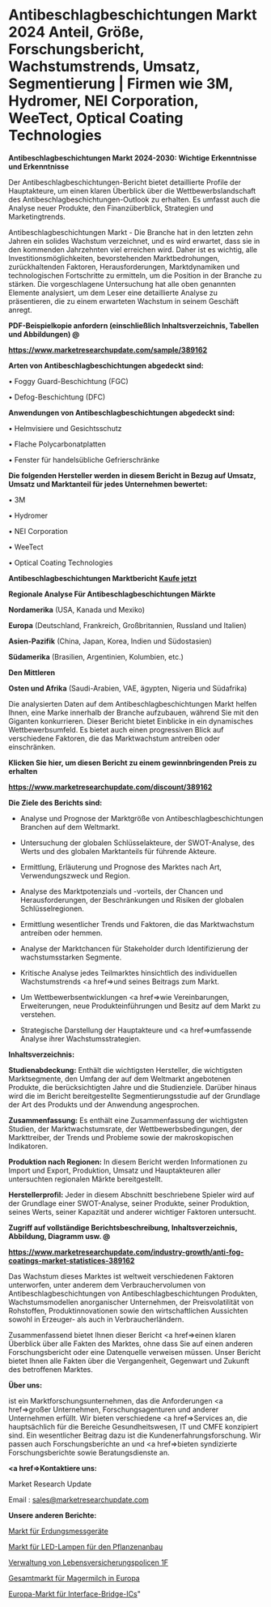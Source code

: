 # Antibeschlagbeschichtungen Markt 2024 Anteil, Größe, Forschungsbericht, Wachstumstrends, Umsatz, Segmentierung | Firmen wie 3M, Hydromer, NEI Corporation, WeeTect, Optical Coating Technologies

<strong>Antibeschlagbeschichtungen Markt 2024-2030: Wichtige Erkenntnisse und Erkenntnisse</strong>

Der Antibeschlagbeschichtungen-Bericht bietet detaillierte Profile der Hauptakteure, um einen klaren Überblick über die Wettbewerbslandschaft des Antibeschlagbeschichtungen-Outlook zu erhalten. Es umfasst auch die Analyse neuer Produkte, den Finanzüberblick, Strategien und Marketingtrends.

Antibeschlagbeschichtungen Markt - Die Branche hat in den letzten zehn Jahren ein solides Wachstum verzeichnet, und es wird erwartet, dass sie in den kommenden Jahrzehnten viel erreichen wird. Daher ist es wichtig, alle Investitionsmöglichkeiten, bevorstehenden Marktbedrohungen, zurückhaltenden Faktoren, Herausforderungen, Marktdynamiken und technologischen Fortschritte zu ermitteln, um die Position in der Branche zu stärken. Die vorgeschlagene Untersuchung hat alle oben genannten Elemente analysiert, um dem Leser eine detaillierte Analyse zu präsentieren, die zu einem erwarteten Wachstum in seinem Geschäft anregt.



<strong><b>PDF-Beispielkopie anfordern (einschließlich Inhaltsverzeichnis, Tabellen und Abbildungen) @ </b></strong>

<strong><a href=https://www.marketresearchupdate.com/sample/389162>

<strong>https://www.marketresearchupdate.com/sample/389162</u></a></strong></strong>



<strong>Arten von Antibeschlagbeschichtungen abgedeckt sind:</strong>

• Foggy Guard-Beschichtung (FGC)

• Defog-Beschichtung (DFC)



<strong>Anwendungen von Antibeschlagbeschichtungen abgedeckt sind:</strong>

• Helmvisiere und Gesichtsschutz

• Flache Polycarbonatplatten

• Fenster für handelsübliche Gefrierschränke



<strong>Die folgenden Hersteller werden in diesem Bericht in Bezug auf Umsatz, Umsatz und Marktanteil für jedes Unternehmen bewertet:</strong>

• 3M

• Hydromer

• NEI Corporation

• WeeTect

• Optical Coating Technologies



<strong>Antibeschlagbeschichtungen Marktbericht <a href=https://www.marketresearchupdate.com/buynow/389162>Kaufe jetzt</a></strong>



<strong>Regionale Analyse Für Antibeschlagbeschichtungen Märkte</strong>



<strong>Nordamerika</strong> (USA, Kanada und Mexiko)



<strong>Europa</strong> (Deutschland, Frankreich, Großbritannien, Russland und Italien)



<strong>Asien-Pazifik</strong> (China, Japan, Korea, Indien und Südostasien)



<strong>Südamerika</strong> (Brasilien, Argentinien, Kolumbien, etc.)



<strong>Den Mittleren</strong> 

<strong>Osten und Afrika</strong> (Saudi-Arabien, VAE, ägypten, Nigeria und Südafrika)

Die analysierten Daten auf dem Antibeschlagbeschichtungen Markt helfen Ihnen, eine Marke innerhalb der Branche aufzubauen, während Sie mit den Giganten konkurrieren. Dieser Bericht bietet Einblicke in ein dynamisches Wettbewerbsumfeld. Es bietet auch einen progressiven Blick auf verschiedene Faktoren, die das Marktwachstum antreiben oder einschränken.



<strong>Klicken Sie hier, um diesen Bericht zu einem gewinnbringenden Preis zu erhalten
</strong>

<strong><a href=https://www.marketresearchupdate.com/discount/389162>https://www.marketresearchupdate.com/discount/389162</b></u></strong></a>



<strong>Die Ziele des Berichts sind:</strong>

- Analyse und Prognose der Marktgröße von Antibeschlagbeschichtungen Branchen auf dem Weltmarkt.

- Untersuchung der globalen Schlüsselakteure, der SWOT-Analyse, des Werts und des globalen Marktanteils für führende Akteure.

- Ermittlung, Erläuterung und Prognose des Marktes nach Art, Verwendungszweck und Region.

- Analyse des Marktpotenzials und -vorteils, der Chancen und Herausforderungen, der Beschränkungen und Risiken der globalen Schlüsselregionen.

- Ermittlung wesentlicher Trends und Faktoren, die das Marktwachstum antreiben oder hemmen.

- Analyse der Marktchancen für Stakeholder durch Identifizierung der wachstumsstarken Segmente.

- Kritische Analyse jedes Teilmarktes hinsichtlich des individuellen Wachstumstrends <a href=>und</a> seines Beitrags zum Markt.

- Um Wettbewerbsentwicklungen <a href=>wie</a> Vereinbarungen, Erweiterungen, neue Produkteinführungen und Besitz auf dem Markt zu verstehen.

- Strategische Darstellung der Hauptakteure und <a href=>umfas</a>sende Analyse ihrer Wachstumsstrategien.



<strong>Inhaltsverzeichnis:</strong>



<strong>Studienabdeckung:</strong> Enthält die wichtigsten Hersteller, die wichtigsten Marktsegmente, den Umfang der auf dem Weltmarkt angebotenen Produkte, die berücksichtigten Jahre und die Studienziele. Darüber hinaus wird die im Bericht bereitgestellte Segmentierungsstudie auf der Grundlage der Art des Produkts und der Anwendung angesprochen.



<strong>Zusammenfassung:</strong> Es enthält eine Zusammenfassung der wichtigsten Studien, der Marktwachstumsrate, der Wettbewerbsbedingungen, der Markttreiber, der Trends und Probleme sowie der makroskopischen Indikatoren.



<strong>Produktion nach Regionen:</strong> In diesem Bericht werden Informationen zu Import und Export, Produktion, Umsatz und Hauptakteuren aller untersuchten regionalen Märkte bereitgestellt.



<strong>Herstellerprofil:</strong> Jeder in diesem Abschnitt beschriebene Spieler wird auf der Grundlage einer SWOT-Analyse, seiner Produkte, seiner Produktion, seines Werts, seiner Kapazität und anderer wichtiger Faktoren untersucht.



<strong><b>Zugriff auf vollständige Berichtsbeschreibung, Inhaltsverzeichnis, Abbildung, Diagramm usw. @ </b></strong>

<strong><a href=https://www.marketresearchupdate.com/industry-growth/anti-fog-coatings-market-statistices-389162>https://www.marketresearchupdate.com/industry-growth/anti-fog-coatings-market-statistices-389162</a></strong>

Das Wachstum dieses Marktes ist weltweit verschiedenen Faktoren unterworfen, unter anderem dem Verbrauchervolumen von Antibeschlagbeschichtungen von Antibeschlagbeschichtungen Produkten, Wachstumsmodellen anorganischer Unternehmen, der Preisvolatilität von Rohstoffen, Produktinnovationen sowie den wirtschaftlichen Aussichten sowohl in Erzeuger- als auch in Verbraucherländern.

Zusammenfassend bietet Ihnen dieser Bericht <a href=>einen</a> klaren Überblick über alle Fakten des Marktes, ohne dass Sie auf einen anderen Forschungsbericht oder eine Datenquelle verweisen müssen. Unser Bericht bietet Ihnen alle Fakten über die Vergangenheit, Gegenwart und Zukunft des betroffenen Marktes.



<strong>Über uns:</strong>

 ist ein Marktforschungsunternehmen, das die Anforderungen <a href=>großer</a> Unternehmen, Forschungsagenturen und anderer Unternehmen erfüllt. Wir bieten verschiedene <a href=>Services</a> an, die hauptsächlich für die Bereiche Gesundheitswesen, IT und CMFE konzipiert sind. Ein wesentlicher Beitrag dazu ist die Kundenerfahrungsforschung. Wir passen auch Forschungsberichte an und <a href=>bieten</a> syndizierte Forschungsberichte sowie Beratungsdienste an.



<strong><a href=>Kontaktiere uns:</a></strong>

Market Research Update

Email : sales@marketresearchupdate.com



<strong>Unsere anderen Berichte:</strong>

<a href=https://www.linkedin.com/pulse/earth-ground-testers-market-has-huge-demand>Markt für Erdungsmessgeräte</a>

<a href=https://www.linkedin.com/pulse/plant-growing-led-lamps-market-size-industry-growth-factors>Markt für LED-Lampen für den Pflanzenanbau</a>

<a href=https://www.linkedin.com/pulse/life-insurance-policy-administration-1f>Verwaltung von Lebensversicherungspolicen 1F</a>

<a href=https://www.linkedin.com/pulse/europe-skim-milk-whole-market-new-report-future>Gesamtmarkt für Magermilch in Europa</a>

<a href=https://www.linkedin.com/pulse/europe-interface-bridge-ics-market-2023-huge>Europa-Markt für Interface-Bridge-ICs</a>"
